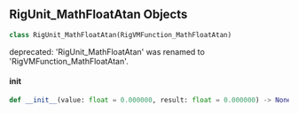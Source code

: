 ## RigUnit_MathFloatAtan Objects

```python
class RigUnit_MathFloatAtan(RigVMFunction_MathFloatAtan)
```

deprecated: 'RigUnit_MathFloatAtan' was renamed to 'RigVMFunction_MathFloatAtan'.

<a id="unreal.RigUnit_MathFloatAtan.__init__"></a>

#### __init__

```python
def __init__(value: float = 0.000000, result: float = 0.000000) -> None
```

<a id="unreal.RigVMFunction_MathFloatAtan2"></a>